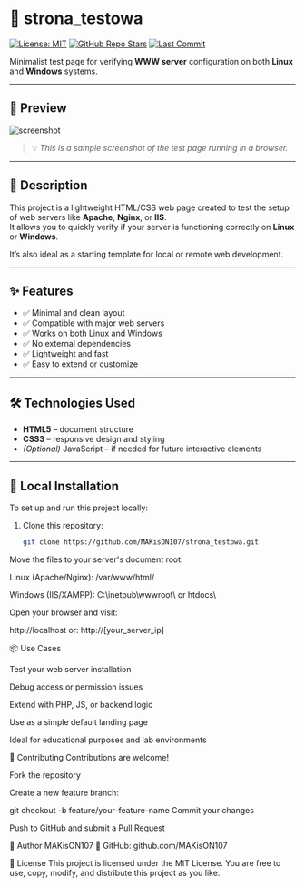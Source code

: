 # 🧪 strona_testowa

[![License: MIT](https://img.shields.io/badge/License-MIT-green.svg)](LICENSE)
[![GitHub Repo Stars](https://img.shields.io/github/stars/MAKisON107/strona_testowa?style=social)](https://github.com/MAKisON107/strona_testowa/stargazers)
[![Last Commit](https://img.shields.io/github/last-commit/MAKisON107/strona_testowa)](https://github.com/MAKisON107/strona_testowa/commits/main)

Minimalist test page for verifying **WWW server** configuration on both **Linux** and **Windows** systems.

---

## 📸 Preview

![screenshot](https://raw.githubusercontent.com/MAKisON107/strona_testowa/main/screenshot.png)

> 💡 *This is a sample screenshot of the test page running in a browser.*

---

## 📄 Description

This project is a lightweight HTML/CSS web page created to test the setup of web servers like **Apache**, **Nginx**, or **IIS**.  
It allows you to quickly verify if your server is functioning correctly on **Linux** or **Windows**.

It’s also ideal as a starting template for local or remote web development.

---

## ✨ Features

- ✅ Minimal and clean layout  
- ✅ Compatible with major web servers  
- ✅ Works on both Linux and Windows  
- ✅ No external dependencies  
- ✅ Lightweight and fast  
- ✅ Easy to extend or customize

---

## 🛠 Technologies Used

- **HTML5** – document structure  
- **CSS3** – responsive design and styling  
- *(Optional)* JavaScript – if needed for future interactive elements

---

## 🚀 Local Installation

To set up and run this project locally:

1. Clone this repository:
   ```bash
   git clone https://github.com/MAKisON107/strona_testowa.git
Move the files to your server's document root:

Linux (Apache/Nginx):
/var/www/html/

Windows (IIS/XAMPP):
C:\inetpub\wwwroot\ or htdocs\

Open your browser and visit:


http://localhost
or:
http://[your_server_ip]

📦 Use Cases

Test your web server installation

Debug access or permission issues

Extend with PHP, JS, or backend logic

Use as a simple default landing page

Ideal for educational purposes and lab environments

🤝 Contributing
Contributions are welcome!

Fork the repository

Create a new feature branch:


git checkout -b feature/your-feature-name
Commit your changes

Push to GitHub and submit a Pull Request

👤 Author
MAKisON107
🔗 GitHub: github.com/MAKisON107

📝 License
This project is licensed under the MIT License.
You are free to use, copy, modify, and distribute this project as you like.

